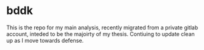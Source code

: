 # bddk
This is the repo for my main analysis, recently migrated from a private gitlab account, inteded to be the majoirty of my thesis. Contiuing to update clean up as I move towards defense. 
